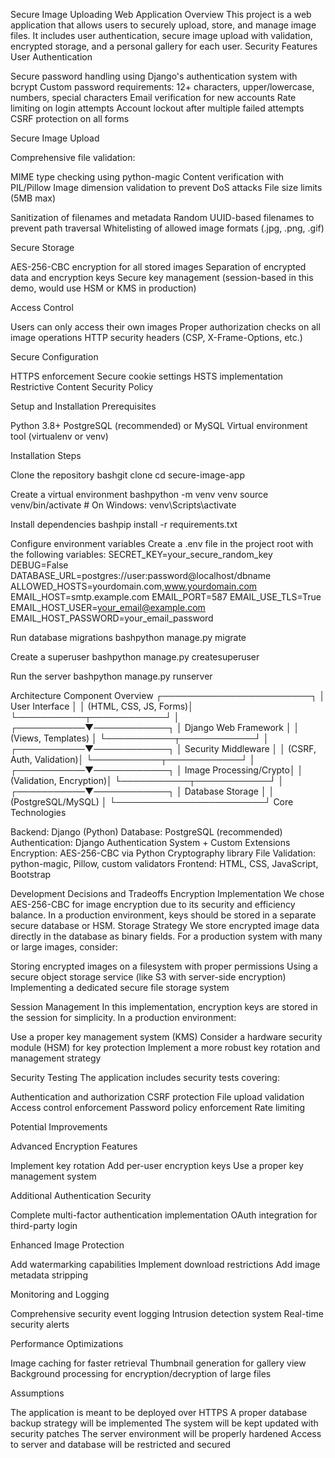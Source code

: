 Secure Image Uploading Web Application
Overview
This project is a web application that allows users to securely upload, store, and manage image files. It includes user authentication, secure image upload with validation, encrypted storage, and a personal gallery for each user.
Security Features
User Authentication

Secure password handling using Django's authentication system with bcrypt
Custom password requirements: 12+ characters, upper/lowercase, numbers, special characters
Email verification for new accounts
Rate limiting on login attempts
Account lockout after multiple failed attempts
CSRF protection on all forms

Secure Image Upload

Comprehensive file validation:

MIME type checking using python-magic
Content verification with PIL/Pillow
Image dimension validation to prevent DoS attacks
File size limits (5MB max)


Sanitization of filenames and metadata
Random UUID-based filenames to prevent path traversal
Whitelisting of allowed image formats (.jpg, .png, .gif)

Secure Storage

AES-256-CBC encryption for all stored images
Separation of encrypted data and encryption keys
Secure key management (session-based in this demo, would use HSM or KMS in production)

Access Control

Users can only access their own images
Proper authorization checks on all image operations
HTTP security headers (CSP, X-Frame-Options, etc.)

Secure Configuration

HTTPS enforcement
Secure cookie settings
HSTS implementation
Restrictive Content Security Policy

Setup and Installation
Prerequisites

Python 3.8+
PostgreSQL (recommended) or MySQL
Virtual environment tool (virtualenv or venv)

Installation Steps

Clone the repository
bashgit clone <repository-url>
cd secure-image-app

Create a virtual environment
bashpython -m venv venv
source venv/bin/activate  # On Windows: venv\Scripts\activate

Install dependencies
bashpip install -r requirements.txt

Configure environment variables
Create a .env file in the project root with the following variables:
SECRET_KEY=your_secure_random_key
DEBUG=False
DATABASE_URL=postgres://user:password@localhost/dbname
ALLOWED_HOSTS=yourdomain.com,www.yourdomain.com
EMAIL_HOST=smtp.example.com
EMAIL_PORT=587
EMAIL_USE_TLS=True
EMAIL_HOST_USER=your_email@example.com
EMAIL_HOST_PASSWORD=your_email_password

Run database migrations
bashpython manage.py migrate

Create a superuser
bashpython manage.py createsuperuser

Run the server
bashpython manage.py runserver


Architecture
Component Overview
┌────────────────────────┐
│     User Interface     │
│  (HTML, CSS, JS, Forms)│
└───────────┬────────────┘
            │
┌───────────▼────────────┐
│  Django Web Framework  │
│    (Views, Templates)  │
└───────────┬────────────┘
            │
┌───────────▼────────────┐
│   Security Middleware  │
│ (CSRF, Auth, Validation)│
└───────────┬────────────┘
            │
┌───────────▼────────────┐
│ Image Processing/Crypto│
│ (Validation, Encryption)│
└───────────┬────────────┘
            │
┌───────────▼────────────┐
│    Database Storage    │
│  (PostgreSQL/MySQL)    │
└────────────────────────┘
Core Technologies

Backend: Django (Python)
Database: PostgreSQL (recommended)
Authentication: Django Authentication System + Custom Extensions
Encryption: AES-256-CBC via Python Cryptography library
File Validation: python-magic, Pillow, custom validators
Frontend: HTML, CSS, JavaScript, Bootstrap

Development Decisions and Tradeoffs
Encryption Implementation
We chose AES-256-CBC for image encryption due to its security and efficiency balance. In a production environment, keys should be stored in a separate secure database or HSM.
Storage Strategy
We store encrypted image data directly in the database as binary fields. For a production system with many or large images, consider:

Storing encrypted images on a filesystem with proper permissions
Using a secure object storage service (like S3 with server-side encryption)
Implementing a dedicated secure file storage system

Session Management
In this implementation, encryption keys are stored in the session for simplicity. In a production environment:

Use a proper key management system (KMS)
Consider a hardware security module (HSM) for key protection
Implement a more robust key rotation and management strategy

Security Testing
The application includes security tests covering:

Authentication and authorization
CSRF protection
File upload validation
Access control enforcement
Password policy enforcement
Rate limiting

Potential Improvements

Advanced Encryption Features

Implement key rotation
Add per-user encryption keys
Use a proper key management system


Additional Authentication Security

Complete multi-factor authentication implementation
OAuth integration for third-party login


Enhanced Image Protection

Add watermarking capabilities
Implement download restrictions
Add image metadata stripping


Monitoring and Logging

Comprehensive security event logging
Intrusion detection system
Real-time security alerts


Performance Optimizations

Image caching for faster retrieval
Thumbnail generation for gallery view
Background processing for encryption/decryption of large files



Assumptions

The application is meant to be deployed over HTTPS
A proper database backup strategy will be implemented
The system will be kept updated with security patches
The server environment will be properly hardened
Access to server and database will be restricted and secured
